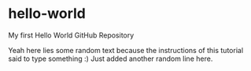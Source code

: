 # hello-world
My first Hello World GitHub Repository

Yeah here lies some random text because the instructions of this tutorial said to type something :)
Just added another random line here.
